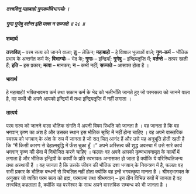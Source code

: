 ##### तत्त्ववित्तु महाबाहो गुणकर्मविभागयोः ।
##### गुणा गुणेषु वर्तन्त इति मत्वा न सज्जते ॥ २८ ॥

#### शब्दार्थ

**तत्त्ववित्** – परम सत्य को जानने वाला; **तु** – लेकिन; **महाबाहो** – हे विशाल भुजाओं वाले; **गुण-कर्म** – भौतिक प्रभाव के  अन्तर्गत कर्म के; **विभाग्योः** – भेद के; **गुणाः** – इन्द्रियाँ; **गुणेषु** – इन्द्रियतृप्ति में; **वर्तन्ते** – तत्पर रहती हैं; **इति** – इस प्रकार; **मत्वा** – मानकर; **न** – कभी नहीं; **सज्जते** – आसक्त होता है ।

#### भावार्थ

हे महाबाहो! भक्तिभावमय कर्म तथा सकाम कर्म के भेद को भलीभाँति जानते हुए जो परमसत्य को जानने वाला है, वह कभी भी अपने आपको इन्द्रियों में तथा इन्द्रियतृप्ति में नहीं लगाता ।

#### तात्पर्य

परम सत्य को जानने वाला भौतिक संगति में अपनी विषम स्थिति को जानता है । वह जानता है कि वह भगवान् कृष्ण का अंश है और उसका स्थान इस भौतिक सृष्टि में नहीं होना चाहिए । वह अपने वास्तविक स्वरूप को भगवान् के अंश के रूप में जानता है जो सत् चित् आनंद हैं और उसे यह अनुभूति होती रहती है कि “मैं किसी कारण से देहात्मबुद्धि में फँस चुका हूँ ।” अपने अस्तित्व की शुद्ध अवस्था में उसे सारे कार्य भगवान् कृष्ण की सेवा में नियोजित करने चाहिए । फलतः वह अपने आपको कृष्णभावनामृत के कार्यों में लगाता है और भौतिक इन्द्रियों के कार्यों के प्रति स्वभावतः अनासक्त हो जाता है क्योंकि ये परिस्थितिजन्य तथा अस्थायी हैं । वह जानता है कि उसके जीवन की भौतिक दशा भगवान् के नियन्त्रण में है, फलतः वह सभी प्रकार के भौतिक बन्धनों से विचलित नहीं होता क्योंकि वह इन्हें भगवत्कृपा मानता है । श्रीमद्भागवत के अनुसार जो व्यक्ति परम सत्य को ब्रह्म, परमात्मा तथा श्रीभगवान् – इन तीन विभिन्न रूपों में जानता है वह तत्त्ववित् कहलाता है, क्योंकि वह परमेश्वर के साथ अपने वास्तविक सम्बन्ध को भी जानता है ।